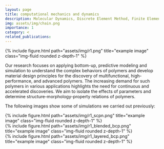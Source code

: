 ```yaml
---
layout: page
title: computational mechanics and dynamics
description: Molecular Dynamics, Discrete Element Method, Finite Element Method
img: assets/img/chain.png
importance: 1
category: <
related_publications: 
---
```


<div class="row">
    <div class="col-sm mt-3 mt-md-0">
        {% include figure.html path="assets/img/r1.png" title="example image" class="img-fluid rounded z-depth-1" %}
    </div>
</div>

Our research focuses on applying bottom-up, predictive modeling and simulation to understand the complex behaviors of polymers and develop material design principles for the discovery of multifunctional, high-performance, and advanced polymers.
The increasing demand for such polymers in various applications highlights the need for continuous and accelerated discoveries.
We aim to isolate the effects of parameters and determine structure-morphology-property relations of polymers.

The following images show some of simulations we carried out previously:

<div class="row">
    <div class="col-sm mt-1 mt-md-0">
        {% include figure.html path="assets/img/r1_scpn.png" title="example image" class="img-fluid rounded z-depth-1" %}
    </div>
</div>

<div class="row">
    <div class="col-sm mt-1 mt-md-0">
        {% include figure.html path="assets/img/r1_blended_bcp.png" title="example image" class="img-fluid rounded z-depth-1" %}
    </div>
</div>

<div class="row">
    <div class="col-sm mt-1 mt-md-0">
        {% include figure.html path="assets/img/r1_layered_bcp.png" title="example image" class="img-fluid rounded z-depth-1" %}
    </div>
</div>


